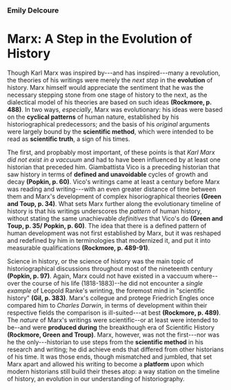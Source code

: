 ### Emily Delcoure
# Marx: A Step in the Evolution of History

Though Karl Marx was inspired by---and has inspired---many a revolution, the theories of his writings were merely the *next step* in the **evolution** of history. Marx himself would appreciate the sentiment that he was the necessary stepping stone from one stage of history to the next, as the dialectical model of his theories are based on such ideas **(Rockmore, p. 488)**. In two ways, *especially*, Marx was evolutionary: his ideas were based on the **cyclical patterns** of human nature, established by his historiographical predecessors; and the basis of his *original* arguments were largely bound by the **scientific method**, which were intended to be read as **scientific truth**, a sign of his times.

The first, and propbably most important, of these points is that *Karl Marx did not exist in a vaccuum* and had to have been influenced by at least one historian that preceded him. Giambattista Vico is a preceding historian that saw history in terms of **defined and unavoidable** cycles of growth and decay **(Popkin, p. 60)**. Vico's writings came at least a century before Marx was reading and writing---with an even greater distance of time between them and Marx's development of complex hisoriographical theories **(Green and Toup, p. 34)**. What sets Marx further along the evolutionary timeline of history is that his writings underscores the *pattern* of human history, without stating the same unachievable *definitives* that Vico's do **(Green and Toup, p. 35/ Popkin, p. 60)**. The idea that there is a defined pattern of human development was not first established by Marx, but it was reshaped and redefined by him in terminologies that modernized it, and put it into measurable qualifications **(Rockmore, p. 489-91)**.

Science in history, or the science of history was the main topic of historiographical discussions throughout most of the nineteenth century **(Popkin, p. 97)**. Again, Marx could not have existed in a vaccuum where--over the course of his life (1818-1883)--he did not encounter a *single example* of Leopold Ranke's wrinting, the foremost mind in "scientific history" **(Gil, p. 383)**. Marx's collegue and protege Friedrich Engles once compared him to *Charles Darwin*, in terms of development within their respective fields the comparison is ill-suited---at best **(Rockmore, p. 489)**. The *nature* of Marx's writings were scientific--or at least were intended to be--and were **produced during** the breakthough era of Scientific History **(Rockmore, Green and Troup)**. Marx, however, was not the first---nor was he the only---historian to use steps from the **scientific method** in his research and writing; he did achieve ends that differed from other historians of his time. It was those ends, though mismatched and jumbled, that set Marx apart and allowed his writing to become a **platform** upon which modern historians still build their theses atop: a way station on the timeline of history, an evolution in our understanding of historiography.